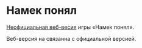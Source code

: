 # Намек понял

[Неофициальная веб-весия](https://takeahint.ru) игры «Намек понял». 

Веб-версия на связанна с официальной версией.
